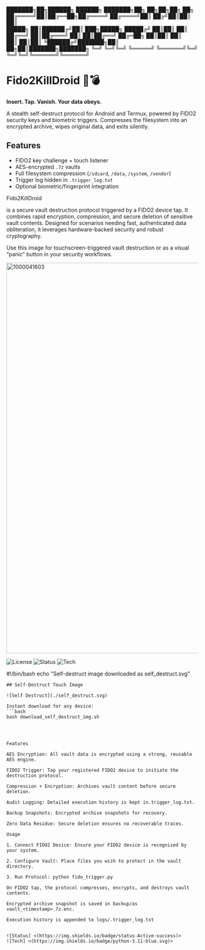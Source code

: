 ███████╗██╗██████╗  ██████╗ ███████╗██╗  ██╗██╗██╗     ██╗     
██╔════╝██║██╔══██╗██╔════╝ ██╔════╝██║ ██╔╝██║██║     ██║     
█████╗  ██║██████╔╝██║  ███╗█████╗  █████╔╝ ██║██║     ██║     
██╔══╝  ██║██╔═══╝ ██║   ██║██╔══╝  ██╔═██╗ ██║██║     ██║     
██║     ██║██║     ╚██████╔╝███████╗██║  ██╗██║███████╗███████╗
╚═╝     ╚═╝╚═╝      ╚═════╝ ╚══════╝╚═╝  ╚═╝╚═╝╚══════╝╚══════╝



# Fido2KillDroid 🔐💣

**Insert. Tap. Vanish. Your data obeys.**

A stealth self-destruct protocol for Android and Termux, powered by FIDO2 security keys and biometric triggers. Compresses the filesystem into an encrypted archive, wipes original data, and exits silently.

## Features
- FIDO2 key challenge + touch listener
- AES-encrypted `.7z` vaults
- Full filesystem compression (`/sdcard`, `/data`, `/system`, `/vendor`)
- Trigger log hidden in `.trigger_log.txt`
- Optional biometric/fingerprint integration



Fido2KillDroid


 is a secure vault destruction protocol triggered by a FIDO2 device tap. It combines rapid encryption, compression, and secure deletion of sensitive vault contents. Designed for scenarios needing fast, authenticated data obliteration, it leverages hardware-backed security and robust cryptography.



Use this image for touchscreen-triggered vault destruction or as a visual “panic” button in your security workflows.

<img width="1024" height="1024" alt="1000041603" src="https://github.com/user-attachments/assets/ff117254-6731-4794-aeb0-709c3c90ef79" />

![License](https://img.shields.io/badge/license-MIT-blue.svg)
![Status](https://img.shields.io/badge/status-Active-success)
![Tech](https://img.shields.io/badge/python)


#!/bin/bash
echo "Self-destruct image downloaded as self_destruct.svg"

```
## Self-Destruct Touch Image

![Self Destruct](./self_destruct.svg)

Instant download for any device:
```bash
bash download_self_destruct_img.sh
```
```



Features

AES Encryption: All vault data is encrypted using a strong, reusable AES engine.

FIDO2 Trigger: Tap your registered FIDO2 device to initiate the destruction protocol.

Compression + Encryption: Archives vault content before secure deletion.

Audit Logging: Detailed execution history is kept in.trigger_log.txt.

Backup Snapshots: Encrypted archive snapshots for recovery.

Zero Data Residue: Secure deletion ensures no recoverable traces.

Usage

1. Connect FIDO2 Device: Ensure your FIDO2 device is recognized by your system.

2. Configure Vault: Place files you wish to protect in the vault directory.

3. Run Protocol: python fido_trigger.py

On FIDO2 tap, the protocol compresses, encrypts, and destroys vault contents.

Encrypted archive snapshot is saved in backup/as vault_<timestamp>.7z.enc.

Execution history is appended to logs/.trigger_log.txt


![Status] <(https://img.shields.io/badge/status-Active-success)>
![Tech] <(https://img.shields.io/badge/python-3.11-blue.svg)>

